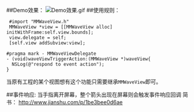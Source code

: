##Demo效果：
![Demo效果.gif](http://upload-images.jianshu.io/upload_images/307963-77440d5ef9003846.gif?imageMogr2/auto-orient/strip)
##使用规则：
```
 #import "MMWaveView.h"
 MMWaveView *view = [[MMWaveView alloc] initWithFrame:self.view.bounds];
 view.delegate = self;
 [self.view addSubview:view];

#pragma mark - MMWaveViewDelegate
- (void)waveViewTriggerAction:(MMWaveView *)waveView{
  NSLog(@"respond to event action");
}
```
当原有工程的某个视图想有这个功能只需要继承`MMWaveView`即可。

##事件响应:
当手指离开屏幕，整个箭头出现在屏幕则会触发事件响应回调
简书：
http://www.jianshu.com/p/1be3bee0d6ae
